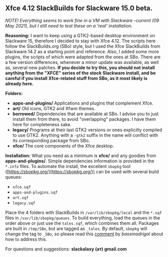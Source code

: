 ## Xfce 4.12 SlackBuilds for Slackware 15.0 beta.

*NOTE! Everything seems to work fine in a VM with Slackware -current (09 May 2021), but I still need to test these on a 'real' installation.*

**Reasoning:**
I want to keep using a GTK2-based desktop environment on Slackware 15, therefore I decided to stay with Xfce 4.12. The scripts here follow the SlackBuilds.org (SBo) style, but I used the Xfce SlackBuilds from Slackware 14.2 as a starting point and reference. Also, I added some more plugins, the scripts of which were adapted from the ones at SBo. There are a few version differences, whenever a minor update was available, as well as, several new patches. **If you decide to try this, you should not install anything from the "XFCE" series of the stock Slackware install, and be careful if you install Xfce-related stuff from SBo, as it most likely is already here.**

**Folders:**
 - **apps-and-plugins/** Applications and plugins that complement Xfce.
 - **art/** Old icons, GTK2 and Xfwm themes.
 - **borrowed/** Dependencies that are available at SBo. I advise you to just install them from there, to avoid "overlapping" packages. I have them here for completeness sake.
 - **legacy/** Programs at their last GTK2 versions or ones explicitly compiled to use GTK2. Anything with a `-gtk2` suffix in the name will conflict with its corresponding package from SBo.
 - **xfce/** The core components of the Xfce desktop.
 
**Installation:**
What you need as a minimum is **xfce/** and any goodies from **apps-and-plugins/**. Simple dependencies information is provided in the `*.info` files. To automate the install, the excellent `sbopkg` tool ([https://sbopkg.org/](https://sbopkg.org/)) can be used with several build queues:
 - `xfce.sqf`
 - `apps-and-plugins.sqf`
 - `art.sqf`
 - `legacy.sqf`

Place the 4 folders with SlackBuilds in `/var/lib/sbopkg/local` and the `*.sqf` files in `/var/lib/sbopkg/queues`. To build everything, load the queues in the order above or just use the `tales.sqf`, which combines them all. Packages are built in `/tmp/SBo`, but are tagged as `_tales`. By default, `sbopkg` will change the tag to `_SBo`, so please read this [comment](https://www.linuxquestions.org/questions/slackware-14/xfce-4-12-on-slackware-15-0-beta-gtk2-desktop-4175695004/#post6250087) by *bassmadrigal* about how to address this.

For questions and suggestions: **slackalaxy (ат) gmail.com**
